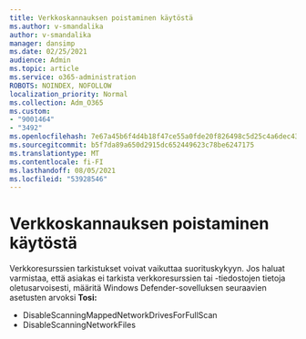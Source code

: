 ```yaml
---
title: Verkkoskannauksen poistaminen käytöstä
ms.author: v-smandalika
author: v-smandalika
manager: dansimp
ms.date: 02/25/2021
audience: Admin
ms.topic: article
ms.service: o365-administration
ROBOTS: NOINDEX, NOFOLLOW
localization_priority: Normal
ms.collection: Adm_O365
ms.custom:
- "9001464"
- "3492"
ms.openlocfilehash: 7e67a45b6f4d4b18f47ce55a0fde20f826498c5d25c4a6dec4311d8fe4c3735f
ms.sourcegitcommit: b5f7da89a650d2915dc652449623c78be6247175
ms.translationtype: MT
ms.contentlocale: fi-FI
ms.lasthandoff: 08/05/2021
ms.locfileid: "53928546"
---
```

# <a name="disable-network-scan"></a>Verkkoskannauksen poistaminen käytöstä

Verkkoresurssien tarkistukset voivat vaikuttaa suorituskykyyn.  Jos haluat varmistaa, että asiakas ei tarkista verkkoresurssien tai -tiedostojen tietoja oletusarvoisesti, määritä Windows Defender-sovelluksen seuraavien asetusten arvoksi **Tosi:**

- DisableScanningMappedNetworkDrivesForFullScan
- DisableScanningNetworkFiles